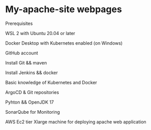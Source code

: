 # My-apache-site webpages

Prerequisites

WSL 2 with Ubuntu 20.04 or later

Docker Desktop with Kubernetes enabled (on Windows)

GitHub account

Install Git && maven

Install Jenkins && docker

Basic knowledge of Kubernetes and Docker

ArgoCD & Git repositories

Pyhton && OpenJDK 17

SonarQube for Monitoring 

AWS Ec2 tier  Xlarge machine for deploying apache web application
